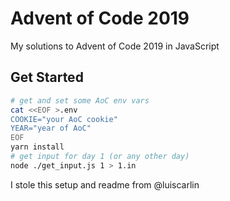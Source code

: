 # Advent of Code 2019

My solutions to Advent of Code 2019 in JavaScript

## Get Started

```bash
# get and set some AoC env vars
cat <<EOF >.env
COOKIE="your AoC cookie"
YEAR="year of AoC"
EOF
yarn install
# get input for day 1 (or any other day)
node ./get_input.js 1 > 1.in
```
I stole this setup and readme from @luiscarlin
